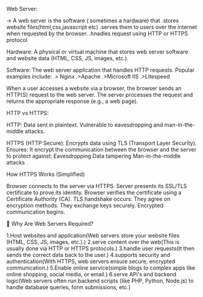 Web Server:

-> A web server is the software ( sometimes a hardware) that
  .stores website files(html,css,javascript etc)
  .serves them to users over the internet when requested by the browser.
  .hnadles request using HTTP or HTTPS protocol
 
Hardware: A physical or virtual machine that stores web server software and website data (HTML, CSS, JS, images, etc.).

Software: The web server application that handles HTTP requests. Popular examples include:
.> Nginx
.>Apache
.>Microsoft IIS
.>Litespeed

When a user accesses a website via a browser, the browser sends an HTTP(S) request to the web server. 
The server processes the request and returns the appropriate response (e.g., a web page).

HTTP vs HTTPS:

HTTP: Data sent in plaintext. Vulnerable to eavesdropping and man-in-the-middle attacks.

HTTPS (HTTP Secure): Encrypts data using TLS (Transport Layer Security). Ensures:
It encrypt the communication between the browser and the server to protect against:
Eavesdropping
Data tampering
Man-in-the-middle attacks

How HTTPS Works (Simplified)

Browser connects to the server via HTTPS.
Server presents its SSL/TLS certificate to prove its identity.
Browser verifies the certificate using a Certificate Authority (CA).
TLS handshake occurs:
They agree on encryption methods.
They exchange keys securely.
Encrypted communication begins.

🔹 Why Are Web Servers Required?

1.Host websites and appilcation(Web servers store your website files (HTML, CSS, JS, images, etc.).)
2.serve content over the web(This is usually done via HTTP or HTTPS protocols.)
3.handle user requests(It then sends the correct data back to the user.)
4.supports security and authentication(With HTTPS, web servers ensure secure, encrypted communication.)
5.Enable online service(simple blogs to complex apps like online shopping, social media, or email.)
6.serve APi's and backend logic(Web servers often run backend scripts (like PHP, Python, Node.js) to handle database queries, form submissions, etc.)



